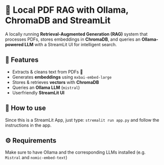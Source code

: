 # 📄 Local PDF RAG with Ollama, ChromaDB and StreamLit

A locally running **Retrieval-Augmented Generation (RAG)** system that processes PDFs, stores embeddings in **ChromaDB**, and queries an **Ollama-powered LLM** with a StreamLit UI for intelligent search.  

## 🚀 Features  
- Extracts & cleans text from PDFs 📄  
- Generates **embeddings** using `mxbai-embed-large`  
- Stores & retrieves **vectors** with **ChromaDB**  
- Queries an **Ollama LLM** (`mistral`) 
- Userfriendly **StreamLit UI**

## 🦾 How to use
Since this is a StreamLit App, just type: `stremalit run app.py` and follow the instructions in the app.

## ⚙️ Requirements
Make sure to have Ollama and the corresponding LLMs installed (e.g. `Mistral` and `nomic-embed-text`)